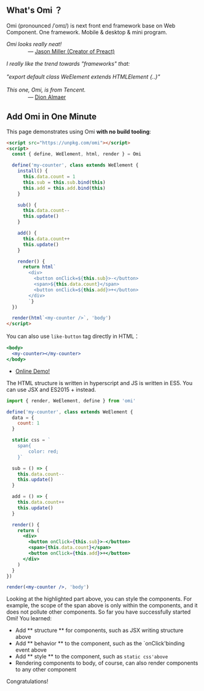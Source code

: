 ## What's Omi ？

Omi (pronounced /ˈomɪ/) is next front end framework base on Web Component. One framework. Mobile & desktop & mini program.

<em> Omi looks really neat!<br> </em>
　　　　— [Jason Miller (Creator of Preact)](https://twitter.com/_developit/)

<em> I really like the trend towards "frameworks" that:<br><br>"export default class WeElement extends HTMLElement {..}"<br> <br>This one, Omi, is from Tencent.</em>       
　　　　— [Dion Almaer](https://twitter.com/dalmaer/)

## Add Omi in One Minute

This page demonstrates using Omi **with no build tooling**:

```html
<script src="https://unpkg.com/omi"></script>
<script>
  const { define, WeElement, html, render } = Omi

  define('my-counter', class extends WeElement {
    install() {
      this.data.count = 1
      this.sub = this.sub.bind(this)
      this.add = this.add.bind(this)
    }

    sub() {
      this.data.count--
      this.update()
    }

    add() {
      this.data.count++
      this.update()
    }

    render() {
      return html`
        <div>
          <button onClick=${this.sub}>-</button>
          <span>${this.data.count}</span>
          <button onClick=${this.add}>+</button>
        </div>
        `}
  })

  render(html`<my-counter />`, 'body')
</script>
```

You can also use `like-button` tag directly in HTML：

```jsx
<body>
  <my-counter></my-counter>
</body>
```

- [Online Demo!](https://tencent.github.io/omi/assets/omi.html)

The HTML structure is written in hyperscript and JS is written in ES5. You can use JSX and ES2015 + instead.


```jsx {8-11}
import { render, WeElement, define } from 'omi'

define('my-counter', class extends WeElement {
  data = {
    count: 1
  }

  static css = `
    span{
        color: red;
    }`

  sub = () => {
    this.data.count--
    this.update()
  }

  add = () => {
    this.data.count++
    this.update()
  }

  render() {
    return (
      <div>
        <button onClick={this.sub}>-</button>
        <span>{this.data.count}</span>
        <button onClick={this.add}>+</button>
      </div>
    )
  }
})

render(<my-counter />, 'body')
```

Looking at the highlighted part above, you can style the components. For example, the scope of the span above is only within the components, and it does not pollute other components. So far you have successfully started Omi! You learned:

* Add ** structure ** for components, such as JSX writing structure above
* Add ** behavior ** to the component, such as the `onClick'binding event above
* Add ** style ** to the component, such as `static css'above`
* Rendering components to body, of course, can also render components to any other component



Congratulations!